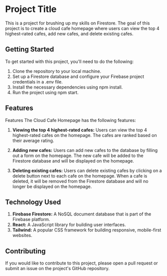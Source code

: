 
# Project Title

This is a project for brushing up my skills on Firestore. The goal of this project is to create a cloud cafe homepage where users can view the top 4 highest-rated cafes, add new cafes, and delete existing cafes.



## Getting Started

To get started with this project, you'll need to do the following:

1. Clone the repository to your local machine.
2. Set up a Firestore database and configure your Firebase project credentials in a .env file.
3. Install the necessary dependencies using npm install.
4. Run the project using npm start.


## Features

Features
The Cloud Cafe Homepage has the following features:

1. **Viewing the top 4 highest-rated cafes:** Users can view the top 4 highest-rated cafes on the homepage. The cafes are ranked based on their average rating.

2. **Adding new cafes:** Users can add new cafes to the database by filling out a form on the homepage. The new cafe will be added to the Firestore database and will be displayed on the homepage.

3. **Deleting existing cafes:** Users can delete existing cafes by clicking on a delete button next to each cafe on the homepage. When a cafe is deleted, it will be removed from the Firestore database and will no longer be displayed on the homepage.
## Technology Used

1. **Firebase Firestore:** A NoSQL document database that is part of the Firebase platform.
2. **React:** A JavaScript library for building user interfaces.
3. **Tailwind:** A popular CSS framework for building responsive, mobile-first websites.

## Contributing

If you would like to contribute to this project, please open a pull request or submit an issue on the project's GitHub repository.

